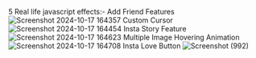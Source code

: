 5 Real life javascript effects:-
Add Friend Features
![Screenshot 2024-10-17 164357](https://github.com/user-attachments/assets/3de5feed-4bbb-4ac4-99bb-dca8862e05b7)
Custom Cursor
![Screenshot 2024-10-17 164454](https://github.com/user-attachments/assets/691edc88-837a-4e2f-9774-57a94f06686f)
Insta Story Feature
![Screenshot 2024-10-17 164623](https://github.com/user-attachments/assets/5b73f967-af17-4140-99cd-37c020d0a531)
Multiple Image Hovering Animation
![Screenshot 2024-10-17 164708](https://github.com/user-attachments/assets/d1699f5a-0870-4a2b-b49c-000ce0876ed9)
Insta Love Button
![Screenshot (992)](https://github.com/user-attachments/assets/c122b79d-c35e-4138-9801-7f9277219e61)
